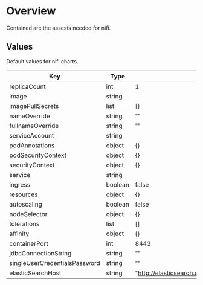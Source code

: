 # Overview

Contained are the assests needed for nifi.

## Values

Default values for nifi charts.

| Key | Type | Default | Description |
| -------------- | -------------- | -------------- | -------------- |
| replicaCount | int | 1 |  |
| image | string |  |  |
| imagePullSecrets | list | [] |  |
| nameOverride | string | "" |  |
| fullnameOverride | string | "" |  |
| serviceAccount | string |  |  |
| podAnnotations | object | {} |  |
| podSecurityContext | object | {} |  |
| securityContext | object | {} |  |
| service | string |  |  |
| ingress | boolean | false |  |
| resources | object | {} |  |
| autoscaling | boolean | false |  |
| nodeSelector | object | {} |  |
| tolerations | list | [] |  |
| affinity | object | {} |  |
| containerPort | int | 8443 |  |
| jdbcConnectionString | string | "" |  |
| singleUserCredentialsPassword | string | "" |  |
| elasticSearchHost | string | "<http://elasticsearch.default.svc.cluster.local:9200>" |  |
